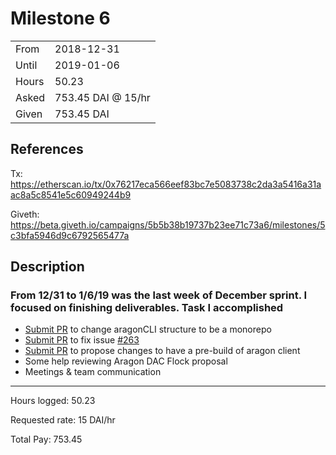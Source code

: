 # Milestone 6

| | |
|-|-|
| From  | 2018-12-31 |
| Until | 2019-01-06 |
| Hours | 50.23 |
| Asked | 753.45 DAI @ 15/hr |
| Given | 753.45 DAI |

## References

Tx: <https://etherscan.io/tx/0x76217eca566eef83bc7e5083738c2da3a5416a31aac8a5c8541e5c60949244b9>

Giveth: <https://beta.giveth.io/campaigns/5b5b38b19737b23ee71c73a6/milestones/5c3bfa5946d9c6792565477a>

## Description

### From 12/31 to 1/6/19 was the last week of December sprint. I focused on finishing deliverables. Task I accomplished

- [Submit PR](https://github.com/aragon/aragon-cli/pull/325) to change aragonCLI structure to be a monorepo
- [Submit PR](https://github.com/aragon/aragon-cli/pull/313) to fix issue [#263](https://github.com/aragon/aragon-cli/issues/263)
- [Submit PR](https://github.com/aragon/aragon/pull/555) to propose changes to have a pre-build of aragon client
- Some help reviewing Aragon DAC Flock proposal
- Meetings & team communication

---

Hours logged: 50.23

Requested rate: 15 DAI/hr

Total Pay: 753.45
